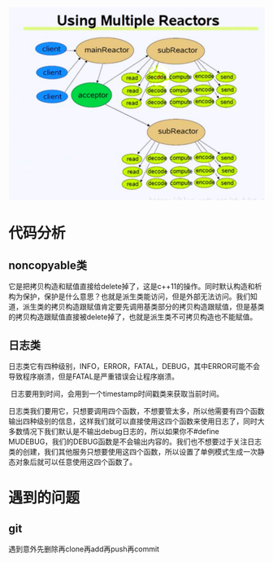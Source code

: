 







![image-20211106163039308](image/image-20211106163039308.png)

 	

# 代码分析



## noncopyable类

它是把拷贝构造和赋值直接给delete掉了，这是c++11的操作。同时默认构造和析构为保护，保护是什么意思？也就是派生类能访问，但是外部无法访问。我们知道，派生类的拷贝构造跟赋值肯定要先调用基类部分的拷贝构造跟赋值，但是基类的拷贝构造跟赋值直接被delete掉了，也就是派生类不可拷贝构造也不能赋值。

## 日志类

​	日志类它有四种级别，INFO，ERROR，FATAL，DEBUG，其中ERROR可能不会导致程序崩溃，但是FATAL是严重错误会让程序崩溃。

​	日志要用到时间，会用到一个timestamp时间戳类来获取当前时间。

​	日志类我们要用它，只想要调用四个函数，不想要管太多，所以他需要有四个函数输出四种级别的信息，这样我们就可以直接使用这四个函数来使用日志了，同时大多数情况下我们默认是不输出debug日志的，所以如果你不#define MUDEBUG，我们的DEBUG函数是不会输出内容的。我们也不想要过于关注日志类的创建，我们其他服务只想要使用这四个函数，所以设置了单例模式生成一次静态对象后就可以任意使用这四个函数了。



# 遇到的问题

## git

遇到意外先删除再clone再add再push再commit